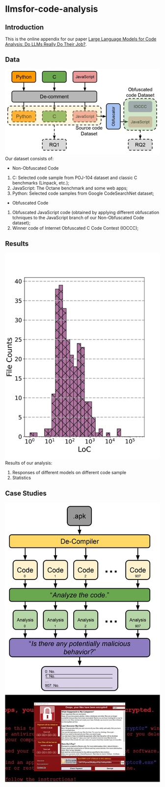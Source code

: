 # llmsfor-code-analysis
## Introduction
This is the online appendix for our paper [Large Language Models for Code Analysis: Do LLMs Really Do Their Job?](https://arxiv.org/abs/2310.12357).
## Data
![General Structure](images/FigAnalysisDiagram.jpg)
Our dataset consists of:
- Non-Obfuscated Code
1. C: Selected code sample from POJ-104 dataset and classic C benchmarks (Linpack, etc.);
2. JavaScript: The Octane benchmark and some web apps;
3. Python: Selected code samples from Google CodeSearchNet dataset;
- Obfuscated Code
1. Obfuscated JavaScript code (obtained by applying different obfuscation tchniques to the JavaScript branch of our Non-Obfuscated Code dataset);
2. Winner code of Internet Obfuscated C Code Contest (IOCCC);
## Results
![Overall histogram regarding LoC statistics of our non-obfuscated source code dataset](images/FigCodeHist.jpg)
Results of our analysis:
1. Responses of different models on different code sample
2. Statistics
## Case Studies
![Android Case Study](images/FigAndroidDiagram.jpg)
![WannaCry Case Study](images/FigWannaCry.jpg)
